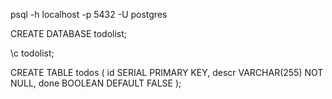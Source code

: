 psql -h localhost -p 5432 -U postgres

CREATE DATABASE todolist;

\c todolist;

CREATE TABLE todos (
    id SERIAL PRIMARY KEY,
    descr VARCHAR(255) NOT NULL,
    done BOOLEAN DEFAULT FALSE
);

